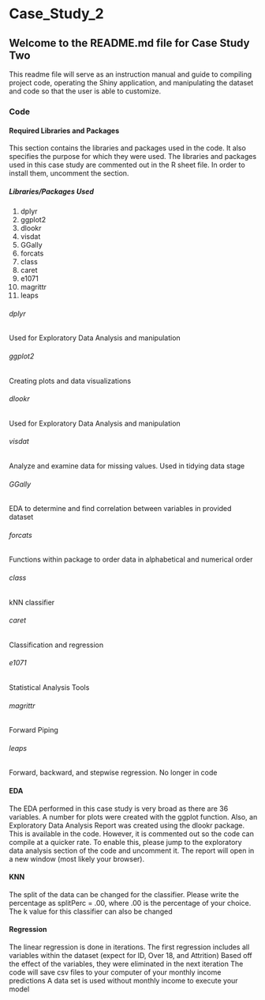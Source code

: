 # Case_Study_2

## Welcome to the README.md file for Case Study Two

This readme file will serve as an instruction manual and guide to compiling project code, operating the Shiny application, and manipulating the dataset and code so that the user is able to customize.

### Code
#### Required Libraries and Packages

This section contains the libraries and packages used in the code. It also specifies the purpose for which they were used. 
The libraries and packages used in this case study are commented out in the R sheet file. In order to install them, uncomment the section.

##### Libraries/Packages Used

1. dplyr
3. ggplot2
4. dlookr
5. visdat
6. GGally
7. forcats
8. class
9. caret
10. e1071
11. magrittr
12. leaps


###### dplyr
Used for Exploratory Data Analysis and manipulation
###### ggplot2
Creating plots and data visualizations

###### dlookr
Used for Exploratory Data Analysis and manipulation

###### visdat
Analyze and examine data for missing values. Used in tidying data stage

###### GGally
EDA to determine and find correlation between variables in provided dataset

###### forcats
Functions within package to order data in alphabetical and numerical order

###### class
kNN classifier

###### caret
Classification and regression

###### e1071
Statistical Analysis Tools

###### magrittr
Forward Piping

###### leaps
Forward, backward, and stepwise regression. No longer in code

#### EDA
The EDA performed in this case study is very broad as there are 36 variables. A number for plots were created with the ggplot function. Also, an Exploratory Data Analysis Report was created using the dlookr package. This is available in the code. However, it is commented out so the code can compile at a quicker rate. To enable this, please jump to the exploratory data analysis section of the code and uncomment it. The report will open in a new window (most likely your browser). 

#### KNN
The split of the data can be changed for the classifier. Please write the percentage as splitPerc = .00, where .00 is the percentage of your choice.
The k value for this classifier can also be changed

#### Regression
The linear regression is done in iterations. 
The first regression includes all variables within the dataset (expect for ID, Over 18, and Attrition)
Based off the effect of the variables, they were eliminated in the next iteration
The code will save csv files to your computer of your monthly income predictions
A data set is used without monthly income to execute your model
